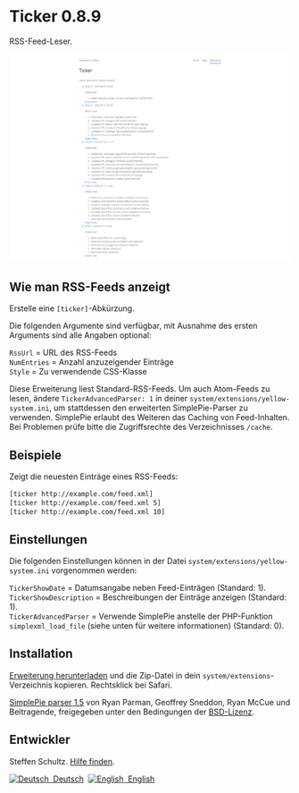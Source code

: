 Ticker 0.8.9
============
RSS-Feed-Leser.

<p align="center"><img src="ticker-screenshot.png?raw=true" alt="Bildschirmfoto"></p>

## Wie man RSS-Feeds anzeigt

Erstelle eine `[ticker]`-Abkürzung.
 
Die folgenden Argumente sind verfügbar, mit Ausnahme des ersten Arguments sind alle Angaben optional:

`RssUrl` = URL des RSS-Feeds  
`NumEntries` = Anzahl anzuzeigender Einträge  
`Style` = Zu verwendende CSS-Klasse  

Diese Erweiterung liest Standard-RSS-Feeds. Um auch Atom-Feeds zu lesen, ändere `TickerAdvancedParser: 1` in deiner `system/extensions/yellow-system.ini`, um stattdessen den erweiterten SimplePie-Parser zu verwenden. SimplePie erlaubt des Weiteren das Caching von Feed-Inhalten. Bei Problemen prüfe bitte die Zugriffsrechte des Verzeichnisses `/cache`. 

## Beispiele

Zeigt die neuesten Einträge eines RSS-Feeds:

    [ticker http://example.com/feed.xml]
    [ticker http://example.com/feed.xml 5]
    [ticker http://example.com/feed.xml 10]

## Einstellungen

Die folgenden Einstellungen können in der Datei `system/extensions/yellow-system.ini` vorgenommen werden: 

`TickerShowDate` = Datumsangabe neben Feed-Einträgen (Standard: 1).  
`TickerShowDescription` = Beschreibungen der Einträge anzeigen (Standard: 1).  
`TickerAdvancedParser` = Verwende SimplePie anstelle der PHP-Funktion  `simplexml_load_file` (siehe unten für weitere informationen) (Standard: 0).  

## Installation

[Erweiterung herunterladen](https://github.com/datenstrom/yellow-extensions/raw/master/zip/ticker.zip) und die Zip-Datei in dein `system/extensions`-Verzeichnis kopieren. Rechtsklick bei Safari.

[SimplePie parser 1.5](http://simplepie.org/) von Ryan Parman, Geoffrey Sneddon, Ryan McCue und Beitragende, freigegeben unter den Bedingungen der [BSD-Lizenz](http://www.opensource.org/licenses/BSD-3-Clause). 

## Entwickler

Steffen Schultz. [Hilfe finden](https://github.com/schulle4u/yellow-extensions-schulle4u/issues).

<p>
<a href="README-de.md"><img src="https://raw.githubusercontent.com/datenstrom/yellow-extensions/master/source/help/language-de.png" width="15" height="15" alt="Deutsch">&nbsp; Deutsch</a>&nbsp;
<a href="README.md"><img src="https://raw.githubusercontent.com/datenstrom/yellow-extensions/master/source/help/language-en.png" width="15" height="15" alt="English">&nbsp; English</a>&nbsp;
</p>
